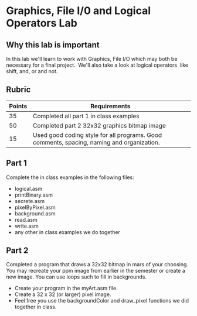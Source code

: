 # Graphics, File I/0 and Logical Operators Lab

## Why this lab is important
In this lab we'll learn to work with Graphics, File I/O which may both be
necessary for a final project.  We'll also take a look at logical operators 
like shift, and, or and not.  

## Rubric
| Points | Requirements                                                                             |
|--------|------------------------------------------------------------------------------------------|
| 35     | Completed all part 1 in class examples                                                   |
| 50     | Completed part 2 32x32 graphics bitmap image                                             |
| 15     | Used good coding style for all programs. Good comments, spacing, naming and organization.|

## Part 1
Complete the in class examples in the following files:
* logical.asm
* printBinary.asm
* secrete.asm
* pixelByPixel.asm
* background.asm
* read.asm
* write.asm
* any other in class examples we do together


## Part 2
Completed a program that draws a 32x32 bitmap in mars of your choosing.  You
may recreate your ppm image from earlier in the semester or create a new image.
You can use loops such to fill in backgrounds.  
* Create your program in the myArt.asm file.
* Create a 32 x 32 (or larger) pixel image.
* Feel free you use the backgroundColor and draw_pixel functions we did together in class.
